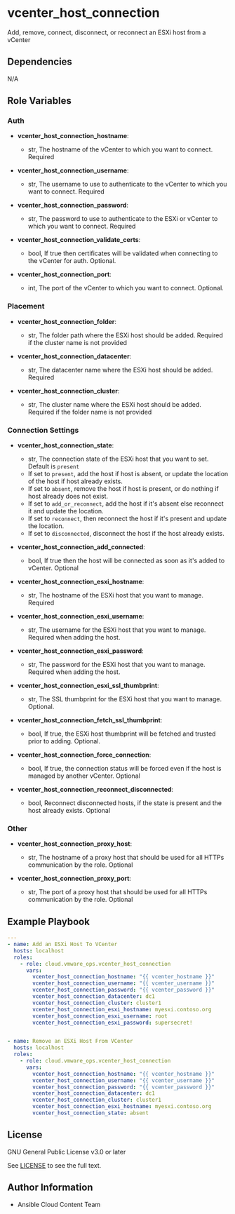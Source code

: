 # vcenter_host_connection

Add, remove, connect, disconnect, or reconnect an ESXi host from a vCenter

## Dependencies

N/A

## Role Variables

### Auth
- **vcenter_host_connection_hostname**:
  - str, The hostname of the vCenter to which you want to connect. Required

- **vcenter_host_connection_username**:
  - str, The username to use to authenticate to the vCenter to which you want to connect. Required

- **vcenter_host_connection_password**:
  - str, The password to use to authenticate to the ESXi or vCenter to which you want to connect. Required

- **vcenter_host_connection_validate_certs**:
  - bool, If true then certificates will be validated when connecting to the vCenter for auth. Optional.

- **vcenter_host_connection_port**:
  - int, The port of the vCenter to which you want to connect. Optional.

### Placement
- **vcenter_host_connection_folder**:
  - str, The folder path where the ESXi host should be added. Required if the cluster name is not provided

- **vcenter_host_connection_datacenter**:
  - str, The datacenter name where the ESXi host should be added. Required

- **vcenter_host_connection_cluster**:
  - str, The cluster name where the ESXi host should be added. Required if the folder name is not provided

### Connection Settings
- **vcenter_host_connection_state**:
  - str, The connection state of the ESXi host that you want to set. Default is `present`
  - If set to `present`, add the host if host is absent, or update the location of the host if host already exists.
  - If set to `absent`, remove the host if host is present, or do nothing if host already does not exist.
  - If set to `add_or_reconnect`, add the host if it's absent else reconnect it and update the location.
  - If set to `reconnect`, then reconnect the host if it's present and update the location.
  - If set to `disconnected`, disconnect the host if the host already exists.

- **vcenter_host_connection_add_connected**:
  - bool, If true then the host will be connected as soon as it's added to vCenter. Optional

- **vcenter_host_connection_esxi_hostname**:
  - str, The hostname of the ESXi host that you want to manage. Required

- **vcenter_host_connection_esxi_username**:
  - str, The username for the ESXi host that you want to manage. Required when adding the host.

- **vcenter_host_connection_esxi_password**:
  - str, The password for the ESXi host that you want to manage. Required when adding the host.

- **vcenter_host_connection_esxi_ssl_thumbprint**:
  - str, The SSL thumbprint for the ESXi host that you want to manage. Optional.

- **vcenter_host_connection_fetch_ssl_thumbprint**:
  - bool, If true, the ESXi host thumbprint will be fetched and trusted prior to adding. Optional.

- **vcenter_host_connection_force_connection**:
  - bool, If true, the connection status will be forced even if the host is managed by another vCenter. Optional

- **vcenter_host_connection_reconnect_disconnected**:
  - bool, Reconnect disconnected hosts, if the state is present and the host already exists. Optional

### Other
- **vcenter_host_connection_proxy_host**:
  - str, The hostname of a proxy host that should be used for all HTTPs communication by the role. Optional

- **vcenter_host_connection_proxy_port**:
  - str, The port of a proxy host that should be used for all HTTPs communication by the role. Optional


## Example Playbook
```yaml
---
- name: Add an ESXi Host To VCenter
  hosts: localhost
  roles:
    - role: cloud.vmware_ops.vcenter_host_connection
      vars:
        vcenter_host_connection_hostname: "{{ vcenter_hostname }}"
        vcenter_host_connection_username: "{{ vcenter_username }}"
        vcenter_host_connection_password: "{{ vcenter_password }}"
        vcenter_host_connection_datacenter: dc1
        vcenter_host_connection_cluster: cluster1
        vcenter_host_connection_esxi_hostname: myesxi.contoso.org
        vcenter_host_connection_esxi_username: root
        vcenter_host_connection_esxi_password: supersecret!


- name: Remove an ESXi Host From VCenter
  hosts: localhost
  roles:
    - role: cloud.vmware_ops.vcenter_host_connection
      vars:
        vcenter_host_connection_hostname: "{{ vcenter_hostname }}"
        vcenter_host_connection_username: "{{ vcenter_username }}"
        vcenter_host_connection_password: "{{ vcenter_password }}"
        vcenter_host_connection_datacenter: dc1
        vcenter_host_connection_cluster: cluster1
        vcenter_host_connection_esxi_hostname: myesxi.contoso.org
        vcenter_host_connection_state: absent
```

License
-------

GNU General Public License v3.0 or later

See [LICENSE](https://github.com/ansible-collections/cloud.aws_troubleshooting/blob/main/LICENSE) to see the full text.

Author Information
------------------

- Ansible Cloud Content Team
